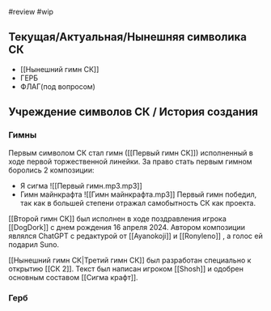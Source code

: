 #review #wip 
## Текущая/Актуальная/Нынешняя символика СК

* [[Нынешний гимн СК]]
* ГЕРБ
* ФЛАГ(под вопросом)
## Учреждение cимволов СК / История создания

### Гимны

Первым символом СК стал гимн ([[Первый гимн СК]]) исполненный в ходе первой торжественной линейки.
За право стать первым гимном боролись 2 композиции:

* Я сигма ![[Первый гимн.mp3.mp3]]
* Гимн майнкрафта ![[Гимн майнкрафта.mp3]]
Первый гимн победил, так как в большей степени отражал самобытность СК как проекта.



[[Второй гимн СК]] был исполнен в ходе поздравления игрока [[DogDork]] с днем рождения 16 апреля 2024. Автором композиции являлся ChatGPT с редактурой от [[Ayanokoji]] и [[Ronyleno]] , а голос ей подарил Suno.



[[Нынешний гимн СК|Третий гимн СК]] был разработан специально к открытию [[СК 2]].
Текст был написан игроком [[Shosh]] и одобрен основным составом [[Сигма крафт]].

### Герб
